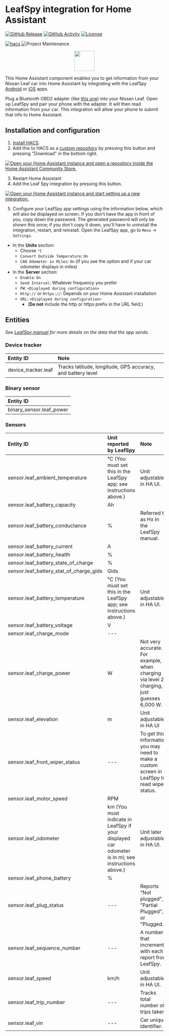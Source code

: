 # LeafSpy integration for Home Assistant

[![GitHub Release][releases-shield]][releases]
[![GitHub Activity][commits-shield]][commits]
[![License][license-shield]](LICENSE)

[![hacs][hacsbadge]][hacs]
![Project Maintenance][maintenance-shield]

<p align="center"><img src="leafspy.png" width="64"></p>

This Home Assistant component enables you to get information from your Nissan Leaf car into Home Assistant by integrating with the LeafSpy [Android](https://play.google.com/store/apps/details?id=com.Turbo3.Leaf_Spy_Pro&hl=en_US) or [iOS](https://apps.apple.com/us/app/leafspy-pro/id967376861) apps.

Plug a Bluetooth OBD2 adapter (like [this one](https://www.amazon.com/gp/product/B0755N61PW/ref=ppx_yo_dt_b_search_asin_title?ie=UTF8&psc=1)) into your Nissan Leaf. Open up LeafSpy and pair your phone with the adapter. It will then read information from your car. This integration will allow your phone to submit that info to Home Assistant.

## Installation and configuration

1. [Install HACS](https://www.hacs.xyz/docs/use/configuration/basic/).
2. Add this to HACS as a [custom repository](https://hacs.xyz/docs/faq/custom_repositories/) by pressing this button and pressing "Download" in the bottom right.

[![Open your Home Assistant instance and open a repository inside the Home Assistant Community Store.](https://my.home-assistant.io/badges/hacs_repository.svg)](https://my.home-assistant.io/redirect/hacs_repository/?owner=jesserockz&repository=ha-leafspy&category=integration)

3. Restart Home Assistant
4. Add the Leaf Spy integration by pressing this button.

[![Open your Home Assistant instance and start setting up a new integration.](https://my.home-assistant.io/badges/config_flow_start.svg)](https://my.home-assistant.io/redirect/config_flow_start/?domain=leafspy)
  
5. Configure your LeafSpy app settings using the information below, which will also be displayed on screen. If you don't have the app in front of you, copy down the password. The generated password will only be shown this once; if you don't copy it down, you'll have to uninstall the integration, restart, and reinstall. Open the LeafSpy app, go to `Menu` -> `Settings`.
- In the **Units** section:
  - Choose `°C`
  - `Convert Outside Temperature`: `On`
  - `CAN Odometer in Miles`: `On` (if you see the option and if your car odometer displays in miles)
- In the **Server** section:
  - `Enable`: `On`
  - `Send Interval`: Whatever frequency you prefer
  - `PW`: `<Displayed during configuration>`
  - `Http://` or `Https://`: Depends on your Home Assistant installation
  - `URL`: `<Displayed during configuration>`
    - (**Do not** include the http or https prefix in the URL field.)

## Entities
_See [LeafSpy manual](https://leafspy.com/wp-content/uploads/2024/04/LeafSpy-Help-1.5.0.pdf#page=70) for more details on the data that the app sends._

### Device tracker
| Entity ID | Note |
| :-- | :-- |
| device_tracker.leaf | Tracks latitude, longitude, GPS accuracy, and battery level |

### Binary sensor
| Entity ID |
| :-- |
| binary_sensor.leaf_power |

### Sensors
| Entity ID | Unit reported by LeafSpy | Note |
| :-- | :-- | :-- |
| sensor.leaf_ambient_temperature | °C (You must set this in the LeafSpy app; see instructions above.) | Unit adjustable in HA UI. |
| sensor.leaf_battery_capacity | Ah | |
| sensor.leaf_battery_conductance | % | Referred to as Hx in the LeafSpy manual. |
| sensor.leaf_battery_current | A | |
| sensor.leaf_battery_health | % | | 
| sensor.leaf_battery_state_of_charge | % | |
| sensor.leaf_battery_stat_of_charge_gids |  Gids | |
| sensor.leaf_battery_temperature | °C (You must set this in the LeafSpy app; see instructions above.) | Unit adjustable in HA UI. |
| sensor.leaf_battery_voltage | V | |
| sensor.leaf_charge_mode | --- | |
| sensor.leaf_charge_power | W | Not very accurate. For example, when charging via level 2 charging, it just guesses 6,000 W. |
| sensor.leaf_elevation | m | Unit adjustable in HA UI |
| sensor.leaf_front_wiper_status | --- | To get this information you may need to make a custom screen in LeafSpy to read wiper status. |
| sensor.leaf_motor_speed | RPM | |
| sensor.leaf_odometer | km (You must indicate in LeafSpy if your displayed car odometer is in mi; see instructions above.) | Unit later adjustable in HA UI. |
| sensor.leaf_phone_battery | % | |
| sensor.leaf_plug_status | --- | Reports "Not plugged", "Partial Plugged", or "Plugged." |
| sensor.leaf_sequence_number | --- | A number that increments with each report from LeafSpy. |
| sensor.leaf_speed | km/h | Unit adjustable in HA UI. |
| sensor.leaf_trip_number | --- | Tracks total number of trips taken. |
| sensor.leaf_vin | ---  | Car unique identifier. | 


[commits-shield]: https://img.shields.io/github/commit-activity/y/jesserockz/ha-leafspy.svg?style=for-the-badge
[commits]: https://github.com/jesserockz/ha-leafspy/commits/main
[hacs]: https://github.com/custom-components/hacs
[hacsbadge]: https://img.shields.io/badge/HACS-Custom-orange.svg?style=for-the-badge
[license-shield]: https://img.shields.io/github/license/jesserockz/ha-leafspy.svg?style=for-the-badge
[maintenance-shield]: https://img.shields.io/badge/maintainer-Will%20Adler%20%40wtadler-blue.svg?style=for-the-badge
[releases-shield]: https://img.shields.io/github/release/jesserockz/ha-leafspy.svg?style=for-the-badge
[releases]: https://github.com/jesserockz/ha-leafspy/releases
